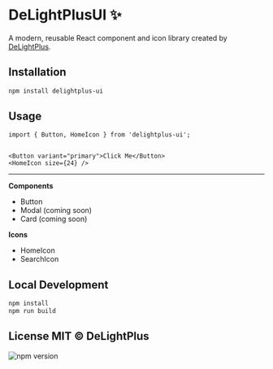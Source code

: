 # DeLightPlusUI ✨

A modern, reusable React component and icon library created by [DeLightPlus](https://github.com/DeLightPlus).

## Installation

```bash
npm install delightplus-ui
```

## Usage
```tsx
import { Button, HomeIcon } from 'delightplus-ui';


<Button variant="primary">Click Me</Button>
<HomeIcon size={24} />
```

---
**Components**
- Button
- Modal (coming soon)
- Card (coming soon)

**Icons**
- HomeIcon
- SearchIcon

## Local Development
```bash
npm install
npm run build
```

License
MIT © DeLightPlus
---

![npm version](https://img.shields.io/npm/v/delightplus-ui)



<!--
When you release stable versions:
 ```bash
git tag v1.0.0
git push origin v1.0.0
``` -->
